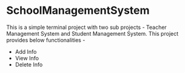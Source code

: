 # SchoolManagementSystem
This is a simple terminal project with two sub projects - Teacher Management System and Student Management System.
This project provides below functionalities -
- Add Info
- View Info
- Delete Info
